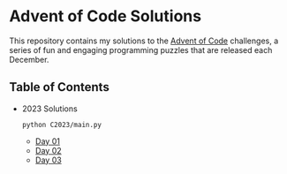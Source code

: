 # Advent of Code Solutions

This repository contains my solutions to the [Advent of Code](https://adventofcode.com) challenges, a series of fun and engaging programming puzzles that are released each December.

## Table of Contents
- 2023 Solutions

  `python C2023/main.py`

  - [Day 01](C2023/days/day01/README.md)
  - [Day 02](C2023/days/day02/README.md)
  - [Day 03](C2023/days/day03/README.md)
